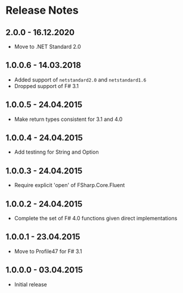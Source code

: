 # Release Notes

## 2.0.0 - 16.12.2020

* Move to .NET Standard 2.0

## 1.0.0.6 - 14.03.2018

* Added support of `netstandard2.0` and `netstandard1.6`
* Dropped support of F# 3.1

## 1.0.0.5 - 24.04.2015

* Make return types consistent for 3.1 and 4.0

## 1.0.0.4 - 24.04.2015

* Add testinng for String and Option

## 1.0.0.3 - 24.04.2015

* Require explicit 'open' of FSharp.Core.Fluent

## 1.0.0.2 - 24.04.2015

* Complete the set of F# 4.0 functions given direct implementations

## 1.0.0.1 - 23.04.2015

* Move to Profile47 for F# 3.1

## 1.0.0.0 - 03.04.2015

* Initial release
